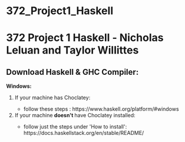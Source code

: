 # 372_Project1_Haskell
<h1>372 Project 1 Haskell - Nicholas Leluan and Taylor Willittes</h1>
<h2>Download Haskell & GHC Compiler:</h2>
<b>Windows:</b>
<ol>
  <li>If your machine has Choclatey:</li>
  <ul>
    <li> follow these steps : https://www.haskell.org/platform/#windows </li>
  </ul>
  <li> If your machine <b> doesn't </b> have Choclatey installed: </li>
    <ul>
      <li> follow just the steps under 'How to install': https://docs.haskellstack.org/en/stable/README/
    </ul>
        
  </ol>

